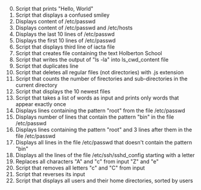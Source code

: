 0. Script that prints "Hello, World"
1. Script that displays a confused smiley
2. Displays content of /etc/passwd
3. Displays content of /etc/passwd and /etc/hosts
4. Displays the last 10 lines of /etc/passwd
5. Displays the first 10 lines of /etc/passwd
6. Script that displays third line of iacta file
7. Script that creates file containing the text Holberton School
8. Script that writes the output of "ls -la" into ls_cwd_content file
9. Script that duplicates line
10. Script that deletes all regular files (not directories) with .js extension
11. Script that counts the number of firectories and sub-directories in the current directory
12. Script that displays the 10 newest files 
13. Script that takes a list of words as input and prints only words that appear exactly once
14. Displays lines containing the pattern "root" from the file /etc/passwd
15. Displays number of lines that contain the pattern "bin" in the file /etc/passwd
16. Displays lines containing the pattern "root" and 3 lines after them in the file /etc/passwd
17. Displays all lines in the file /etc/passwd that doesn't contain the pattern "bin"
18. Displays all the lines of the file /etc/ssh/sshd_config starting with a letter
19. Replaces all characters "A" and "c" from input "Z" and "e"
20. Script that removes all letters "c" and "C" from input
21. Script that reverses its input
22. Script that displays all users and their home directories, sorted by users  